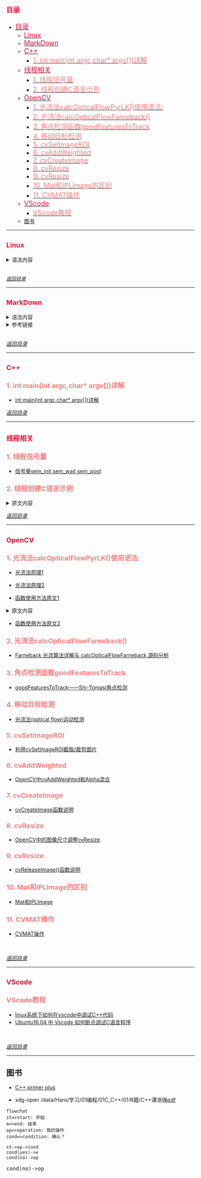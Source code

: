 
# <font color=Crimson size=4>目录</font>

<!-- TOC -->

- [<font color=Crimson size=4>目录</font>](#font-colorcrimson-size4目录font)
    - [<font color=Crimson size=4>Linux</font>](#font-colorcrimson-size4linuxfont)
    - [<font color=Crimson size=4>MarkDown</font>](#font-colorcrimson-size4markdownfont)
    - [<font color=Crimson size=4>C++</font>](#font-colorcrimson-size4cfont)
        - [<font color=LightCoral size=4>1. int main(int argc,char* argv[])详解</font>](#font-colorlightcoral-size41-int-mainint-argcchar-argv详解font)
    - [<font color=Crimson size=4>线程相关</font>](#font-colorcrimson-size4线程相关font)
        - [<font color=LightCoral size=4>1. 线程信号量</font>](#font-colorlightcoral-size41-线程信号量font)
        - [<font color=LightCoral size=4>2. 线程创建C语言示例</font>](#font-colorlightcoral-size42-线程创建c语言示例font)
    - [<font color=Crimson size=4>OpenCV</font>](#font-colorcrimson-size4opencvfont)
        - [<font color=LightCoral size=4>1. 光流法calcOpticalFlowPyrLK()使用语法:</font>](#font-colorlightcoral-size41-光流法calcopticalflowpyrlk使用语法font)
        - [<font color=LightCoral size=4>2. 光流法calcOpticalFlowFarneback()</font>](#font-colorlightcoral-size42-光流法calcopticalflowfarnebackfont)
        - [<font color=LightCoral size=4>3. 角点检测函数goodFeaturesToTrack</font>](#font-colorlightcoral-size43-角点检测函数goodfeaturestotrackfont)
        - [<font color=LightCoral size=4>4. 移动目标检测</font>](#font-colorlightcoral-size44-移动目标检测font)
        - [<font color=LightCoral size=4>5. cvSetImageROI</font>](#font-colorlightcoral-size45-cvsetimageroifont)
        - [<font color=LightCoral size=4>6. cvAddWeighted</font>](#font-colorlightcoral-size46-cvaddweightedfont)
        - [<font color=LightCoral size=4>7. cvCreateImage</font>](#font-colorlightcoral-size47-cvcreateimagefont)
        - [<font color=LightCoral size=4>8. cvResize</font>](#font-colorlightcoral-size48-cvresizefont)
        - [<font color=LightCoral size=4>9. cvResize</font>](#font-colorlightcoral-size49-cvresizefont)
        - [<font color=LightCoral size=4>10. Mat和IPLImage的区别</font>](#font-colorlightcoral-size410-mat和iplimage的区别font)
        - [<font color=LightCoral size=4>11. CVMAT操作</font>](#font-colorlightcoral-size411-cvmat操作font)
    - [<font color=Crimson size=4>VScode</font>](#font-colorcrimson-size4vscodefont)
        - [<font color=LightCoral size=4>VScode教程</font>](#font-colorlightcoral-size4vscode教程font)
    - [图书](#图书)

<!-- /TOC -->

---------------------------------------------------------------

## <font color=Crimson size=4>Linux</font>
<details>
<summary>语法内容</summary>

<table><tr><td bgcolor=DimGray Gainsboro>

**1. 查看linux下的opencv安装版本：**
* <kbd>`pkg-config --modversion opencv`</kbd>

**2. 查看linux下的opencv安装库：**
* `pkg-config --libs opencv`

**3. 查看linux下的opencv安装路径，并将结果存在 /home/ubuntu/Desktop/opencv_find.txt的文件中：**
* `sudo find / -iname "*opencv*" > ~/find.txt`

**4. Linux查看系统剩余空间**

1. 查看系统整体空间剩余情况

* `df -h`

* `sudo fdisk -l`
2. 查看每个文件夹的占用情况
* `du -sh *`
3. 查看当前文件夹下有多少文件
* `ls |wc -l`

**5. 更新数据库文件(根据/etc/updatedb.conf 的设定去搜寻系统硬盘内的文件名,并更新 /var/lib/mlocate 内的数据库文件)**
* `updatedb`

**6. 利用g++编译器编译程序,并添加opencv库:**
* `` g++ test.cpp -o ocvtest `pkg-config opencv --cflags --libs` ``

**7. 获取文件夹目录**
1. 获取当前文件夹目录
* `$PWD`
* `pwd`
2. 获取上一级目录
* `dirname "$PWD"`
* `` dirname `pwd` ``
3. 当前文件夹名
* `basename "$PWD"`
* `` basename `pwd` ``

**8. 终端打开文件(等同于双击)**
* `xdg-open /data/Haro/学习/01编程/01C_C++/01书籍/C++谭浩强.pdf`

**9. 从windows到linux的文本转码**
* `iconv -f gbk -t utf-8 安装密钥.txt -o 安装密钥1.txt`
</td></tr></table>
</details>
<br>

<font color=gray size=2>*[返回目录](#font-colorcrimson-size4目录font)*</font>

---------------------------------------------------------------

## <font color=Crimson size=4>MarkDown</font>

<details>
<summary>语法内容</summary>

<table><tr><td bgcolor=DimGray>

```markdown
Markdown 标题：
# 这是 H1
## 这是 H2
### 这是 H3

Markdown 列表：
- 列表项目
1. 列表项目

*斜体*或_斜体_
**粗体**
***加粗斜体***
~~删除线~~

Markdown 插入链接：
[链接文字](链接网址 "标题")

Markdown 插入图片：
![alt text](/path/to/img.jpg "Title")

Markdown 插入代码块：
    ```python
    #!/usr/bin/python3
    print("Hello, World!");
    ```

Markdown 引用：
> 引用内容

Markdown 分割线：
---

Markdown 换行：
<br>

Markdown 段首缩进：
&ensp; or &#8194; 表示一个半角的空格
&emsp; or &#8195;  表示一个全角的空格
&emsp;&emsp; 两个全角的空格（用的比较多）
&nbsp; or &#160; 不断行的空白格

Markdown 文本折叠：
<details>
<summary>语法内容</summary>
content
</details>

Markdown 文本字体格式修改：
<font color=gray size=2>content</font>

Markdown 当前文件夹下图片：
![](./picture/example.png '描述')
```

</td></tr></table>
</details>

<details>
<summary>参考链接</summary>
<table><tr><td bgcolor=#333333>

* [MARKDOWN中修改字体和颜色](https://blog.csdn.net/qq_35896136/article/details/104379671)
* [MarkDown语法总结](https://www.cnblogs.com/linbudu/p/11367763.html)

</td></tr></table>
</details>

<br>

*[返回目录](#font-colorcrimson-size4目录font)*

-------------------------------------------------------------

## <font color=Crimson size=4>C++</font>

### <font color=LightCoral size=4>1. int main(int argc,char* argv[])详解</font>
* [int main(int argc,char* argv[])详解](https://www.cnblogs.com/avril/archive/2010/03/22/1691477.html)

*[返回目录](#font-colorcrimson-size4目录font)*

-------------------------------------------------------------

## <font color=Crimson size=4>线程相关</font>
### <font color=LightCoral size=4>1. 线程信号量</font>
* [信号量sem_init,sem_wait,sem_post](https://blog.csdn.net/u013457167/article/details/78318932)

### <font color=LightCoral size=4>2. 线程创建C语言示例</font>
<details>
<summary>原文内容</summary>
<table><tr><td bgcolor=DimGray>

```C
#include <stdio.h>
#include <unistd.h>
#include <stdlib.h>
#include <string.h>
#include <pthread.h>
#include <semaphore.h>

  sem_t sem;

  void func1(void* arg)
  {
      for(int i=1;i<=10;i++)
      {
          sem_wait(&sem);
          int *running=arg;
          printf("pthread1--%d\n",i);
          printf("%d\n",*running);
      }
  }

  void func2(void* arg)
  {
      printf("pthread2\n");
      sem_post(&sem);
  }

  int main()
  {
      sem_init(&sem,0,1);
      pthread_t thread[2];
      int a=5;
      pthread_create(&(thread[0]),NULL,(void*)func1,(void*)&a);
      printf("main thread 1\n");
      sleep(3);
      pthread_create(&(thread[1]),NULL,(void*)func2,(void*)&a);
      printf("main thread 2\n");
      printf("step3\n");
      pthread_join(thread[1],NULL);
      printf("step4\n");
      pthread_join(thread[0],NULL);
      printf("step5\n");
      sem_destroy(&sem);
      printf("step6\n");
      return 0;
  }

```
</td></tr></table>
</details>

*[返回目录](#font-colorcrimson-size4目录font)*

-------------------------------------------------------------

## <font color=Crimson size=4>OpenCV</font>

### <font color=LightCoral size=4>1. 光流法calcOpticalFlowPyrLK()使用语法:</font>
* [光流法原理1](https://blog.csdn.net/AP1005834/article/details/51226660)

* [光流法原理2](https://blog.csdn.net/crzy_sparrow/article/details/7407604)

* [函数使用方法原文1](https://blog.csdn.net/qq_21770839/article/details/101054757)
<details>
<summary>原文内容</summary>
<table><tr><td bgcolor=DimGray>

```C++
calcOpticalFlowPyrLK()
void cv::calcOpticalFlowPyrLK ( InputArray prevImg,
		InputArray nextImg,
		InputArray prevPts,
		InputOutputArray nextPts,
		OutputArray status,
		OutputArray err,
		Size winSize = Size(21, 21),
		int maxLevel = 3,
		TermCriteria criteria = TermCriteria(TermCriteria::COUNT+TermCriteria::EPS, 30, 0.01),
		int flags = 0,
		double minEigThreshold = 1e-4
	)

/****************************参数：****************************************

    prevImg ：buildOpticalFlowPyramid构造的金字塔或第一个8位输入图像
    nextImg ：与prevImg相同大小和相同类型的金字塔或第二个输入图像
    prevPts ：需要找到流的2D点的矢量(vector of 2D points for which the flow needs to be found;);点坐标必须是单精度浮点数。
    nextPts ：输出二维点的矢量（具有单精度浮点坐标），包含第二图像中输入特征的计算新位置;当传递OPTFLOW_USE_INITIAL_FLOW标志时，向量必须与输入中的大小相同。
    status ：输出状态向量（无符号字符）;如果找到相应特征的流，则向量的每个元素设置为1，否则设置为0。
    err ：输出误差的矢量; 向量的每个元素都设置为相应特征的误差，误差度量的类型可以在flags参数中设置; 如果未找到流，则未定义误差（使用status参数查找此类情况）。
    winSize ：每个金字塔层的搜索窗口的大小。
    maxLevel ：基于0的最大金字塔等级数;如果设置为0，则不使用金字塔（单级），如果设置为1，则使用两个级别，依此类推;如果将金字塔传递给输入，那么算法将使用与金字塔一样多的级别，但不超过maxLevel。
    criteria ：参数，指定迭代搜索算法的终止条件（在指定的最大迭代次数criteria.maxCount之后或当搜索窗口移动小于criteria.epsilon时）。
    flags ：操作标志：
        OPTFLOW_USE_INITIAL_FLOW使用初始估计，存储在nextPts中;如果未设置标志，则将prevPts复制到nextPts并将其视为初始估计。
        OPTFLOW_LK_GET_MIN_EIGENVALS使用最小特征值作为误差测量（参见minEigThreshold描述）;如果没有设置标志，则将原稿周围的色块和移动点之间的L1距离除以窗口中的像素数，用作误差测量。
    minEigThreshold ：算法计算光流方程的2x2正常矩阵的最小特征值，除以窗口中的像素数;如果此值小于minEigThreshold，则过滤掉相应的功能并且不处理其流程，因此它允许删除坏点并获得性能提升。
*/
//该函数实现了金字塔中Lucas-Kanade光流的稀疏迭代版本。

```
</table></tr></td>
</details>

* [函数使用方法原文2](https://blog.csdn.net/qq_29541381/article/details/80154329)

### <font color=LightCoral size=4>2. 光流法calcOpticalFlowFarneback()</font>
* [Farneback 光流算法详解与 calcOpticalFlowFarneback 源码分析](https://blog.csdn.net/u011808673/article/details/80999716)

### <font color=LightCoral size=4>3. 角点检测函数goodFeaturesToTrack</font>
* [goodFeaturesToTrack——Shi-Tomasi角点检测](https://blog.csdn.net/dcrmg/article/details/52551637)

### <font color=LightCoral size=4>4. 移动目标检测</font>
* [光流法(optical flow)运动检测](https://blog.csdn.net/Lemon_jay/article/details/89476029)

### <font color=LightCoral size=4>5. cvSetImageROI</font>
* [利用cvSetImageROI截取/裁剪图片](https://blog.csdn.net/chentravelling/article/details/45331225)

### <font color=LightCoral size=4>6. cvAddWeighted</font>
* [OpenCV中cvAddWeighted和Alpha混合](https://blog.csdn.net/Augusdi/article/details/11523631)

### <font color=LightCoral size=4>7. cvCreateImage</font>
* [cvCreateImage函数说明](https://blog.csdn.net/breeze5428/article/details/30050327)

### <font color=LightCoral size=4>8. cvResize</font>
* [OpenCV中的图像尺寸调整cvResize](https://blog.csdn.net/dyzok88/article/details/41487925)

### <font color=LightCoral size=4>9. cvResize</font>
* [cvReleaseImage()函数说明](https://www.cnblogs.com/stemon/p/5037286.html)

### <font color=LightCoral size=4>10. Mat和IPLImage的区别</font>
* [Mat和IPLImage](https://blog.csdn.net/qq_37764129/article/details/81271660)

### <font color=LightCoral size=4>11. CVMAT操作</font>
* [CVMAT操作](https://www.cnblogs.com/mysunnyday/archive/2011/08/05/2128197.html)



<br>

*[返回目录](#font-colorcrimson-size4目录font)*

---------------------------------------------------------------
## <font color=Crimson size=4>VScode</font>
### <font color=LightCoral size=4>VScode教程</font>
* [linux系统下如何在vscode中调试C++代码](https://www.cnblogs.com/jiaxblog/p/9902535.html)
* [Ubuntu16.04 中 Vscode 如何断点调试C语言程序](https://www.cnblogs.com/feiffy/p/8627812.html)


<br>

*[返回目录](#font-colorcrimson-size4目录font)*

---------------------------------------------------------------


## 图书
* [C++ primer plus](file:///data/Haro/学习/01编程/01C_C++/01书籍/C++谭浩强.pdf)

* xdg-open /data/Haro/学习/01编程/01C_C++/01书籍/C++谭浩强[pdf]

[pdf]:fdhf

```mermaid
flowchat
st=>start: 开始
e=>end: 结束
op=>operation: 我的操作
cond=>condition: 确认？

st->op->cond
cond(yes)->e
cond(no)->op
```

<kbd>cond(no)->op</kbd>
